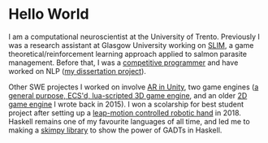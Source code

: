 # Hello World

I am a computational neuroscientist at the University of Trento. Previously I was a research assistant at Glasgow University working on [SLIM](https://github.com/resistance-modelling/slim), a game theoretical/reinforcement learning approach applied to salmon parasite management. Before that, I was a [competitive programmer](https://github.com/erolm-a/competitive-programming) and have worked on NLP ([my dissertation project](https://github.com/erolm-a/colla-framework)).

Other SWE projectes I worked on involve [AR in Unity](https://github.com/erolm-a/obashi-dataflows), two game engines ([a general purpose, ECS'd, lua-scripted 3D game engine](https://github.com/BoydOrg/BoydEngine), and an older [2D game engine](https://github.com/erolm-a/2d-platformer) I wrote back in 2015). I won a scolarship for best student project after setting up a [leap-motion controlled robotic hand](https://github.com/erolm-a/inframove) in 2018. Haskell remains one of my favourite languages of all time, and led me to making a [skimpy library](https://github.com/erolm-a/haskell-lvalue) to show the power of GADTs in Haskell.
